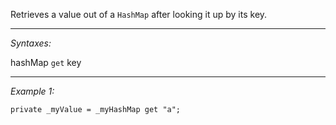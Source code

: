 Retrieves a value out of a `HashMap` after looking it up by its key.


---
*Syntaxes:*

hashMap `get` key

---
*Example 1:*

```sqf
private _myValue = _myHashMap get "a";
```